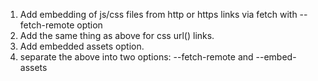 1. Add embedding of js/css files from http or https links via fetch with --fetch-remote option
2. Add the same thing as above for css url() links.
3. Add embedded assets option.
4. separate the above into two options: --fetch-remote and --embed-assets